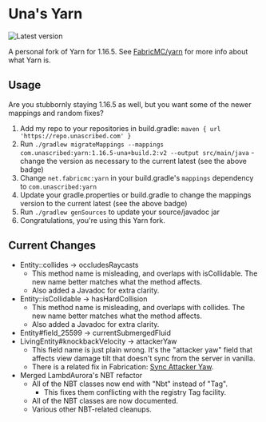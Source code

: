 # Una's Yarn
![Latest version](https://img.shields.io/maven-metadata/v?color=%2300dbad&metadataUrl=https%3A%2F%2Frepo.unascribed.com%2Fcom%2Funascribed%2Fyarn%2Fmaven-metadata.xml)

A personal fork of Yarn for 1.16.5. See [FabricMC/yarn](https://github.com/FabricMC/yarn) for more info about what Yarn is.

## Usage

Are you stubbornly staying 1.16.5 as well, but you want some of the newer mappings and random fixes?

1. Add my repo to your repositories in build.gradle: `maven { url 'https://repo.unascribed.com' }`
2. Run `./gradlew migrateMappings --mappings com.unascribed:yarn:1.16.5-una+build.2:v2 --output src/main/java` - change the version as necessary to the current latest (see the above badge)
3. Change `net.fabricmc:yarn` in your build.gradle's `mappings` dependency to `com.unascribed:yarn`
4. Update your gradle.properties or build.gradle to change the mappings version to the current latest (see the above badge)
5. Run `./gradlew genSources` to update your source/javadoc jar
6. Congratulations, you're using this Yarn fork.

## Current Changes

* Entity::collides → occludesRaycasts
  * This method name is misleading, and overlaps with isCollidable. The new name better matches what the method affects.
  * Also added a Javadoc for extra clarity.
* Entity::isCollidable → hasHardCollision
  * This method name is misleading, and overlaps with collides. The new name better matches what the method affects.
  * Also added a Javadoc for extra clarity.
* Entity#field_25599 → currentSubmergedFluid
* LivingEntity#knockbackVelocity → attackerYaw
  * This field name is just plain wrong. It's the "attacker yaw" field that affects view damage tilt that doesn't sync from the server in vanilla.
  * There is a related fix in Fabrication: [Sync Attacker Yaw](https://unascribed.com/fabrication/#fixes.sync_attacker_yaw).
* Merged LambdAurora's NBT refactor
  * All of the NBT classes now end with "Nbt" instead of "Tag".
    * This fixes them conflicting with the registry Tag facility.
  * All of the NBT classes are now documented.
  * Various other NBT-related cleanups.
